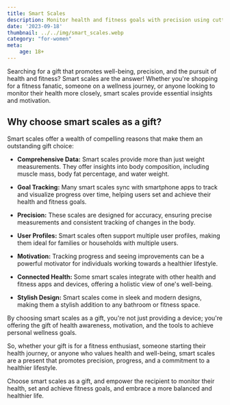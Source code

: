 ```yaml
---
title: Smart Scales
description: Monitor health and fitness goals with precision using cutting-edge smart scales.
date: '2023-09-18'
thumbnail: ../../img/smart_scales.webp
category: "for-women"
meta:
    age: 18+
---
```

Searching for a gift that promotes well-being, precision, and the pursuit of health and fitness? Smart scales are the answer! Whether you're shopping for a fitness fanatic, someone on a wellness journey, or anyone looking to monitor their health more closely, smart scales provide essential insights and motivation.

## Why choose smart scales as a gift?

Smart scales offer a wealth of compelling reasons that make them an outstanding gift choice:

- **Comprehensive Data:** Smart scales provide more than just weight measurements. They offer insights into body composition, including muscle mass, body fat percentage, and water weight.

- **Goal Tracking:** Many smart scales sync with smartphone apps to track and visualize progress over time, helping users set and achieve their health and fitness goals.

- **Precision:** These scales are designed for accuracy, ensuring precise measurements and consistent tracking of changes in the body.

- **User Profiles:** Smart scales often support multiple user profiles, making them ideal for families or households with multiple users.

- **Motivation:** Tracking progress and seeing improvements can be a powerful motivator for individuals working towards a healthier lifestyle.

- **Connected Health:** Some smart scales integrate with other health and fitness apps and devices, offering a holistic view of one's well-being.

- **Stylish Design:** Smart scales come in sleek and modern designs, making them a stylish addition to any bathroom or fitness space.

By choosing smart scales as a gift, you're not just providing a device; you're offering the gift of health awareness, motivation, and the tools to achieve personal wellness goals.

So, whether your gift is for a fitness enthusiast, someone starting their health journey, or anyone who values health and well-being, smart scales are a present that promotes precision, progress, and a commitment to a healthier lifestyle.

Choose smart scales as a gift, and empower the recipient to monitor their health, set and achieve fitness goals, and embrace a more balanced and healthier life.
